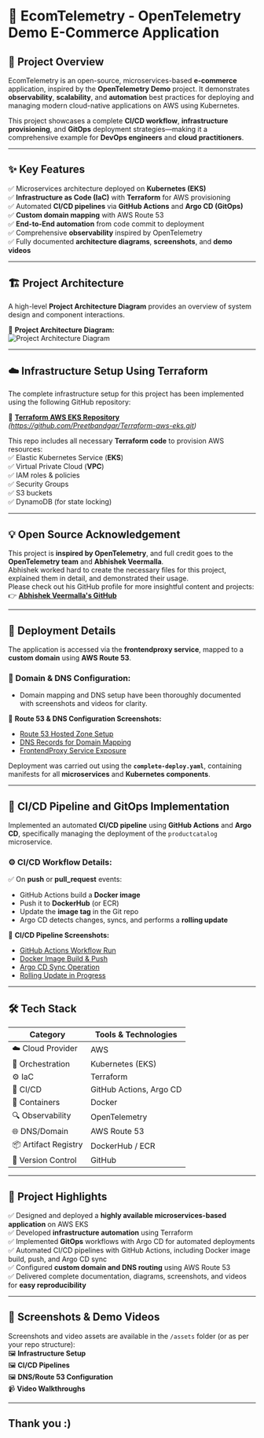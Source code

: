 # 🚀 EcomTelemetry - OpenTelemetry Demo E-Commerce Application

## 📝 Project Overview

EcomTelemetry is an open-source, microservices-based **e-commerce** application, inspired by the **OpenTelemetry Demo** project. It demonstrates **observability**, **scalability**, and **automation** best practices for deploying and managing modern cloud-native applications on AWS using Kubernetes.

This project showcases a complete **CI/CD workflow**, **infrastructure provisioning**, and **GitOps** deployment strategies—making it a comprehensive example for **DevOps engineers** and **cloud practitioners**.

---

## ✨ Key Features

✅ Microservices architecture deployed on **Kubernetes (EKS)**  
✅ **Infrastructure as Code (IaC)** with **Terraform** for AWS provisioning  
✅ Automated **CI/CD pipelines** via **GitHub Actions** and **Argo CD (GitOps)**  
✅ **Custom domain mapping** with AWS Route 53  
✅ **End-to-End automation** from code commit to deployment  
✅ Comprehensive **observability** inspired by OpenTelemetry  
✅ Fully documented **architecture diagrams**, **screenshots**, and **demo videos**

---

## 🏗️ Project Architecture

A high-level **Project Architecture Diagram** provides an overview of system design and component interactions.

📌 **Project Architecture Diagram:**  
![Project Architecture Diagram](./assets/project-architecture.png)

---

## ☁️ Infrastructure Setup Using Terraform

The complete infrastructure setup for this project has been implemented using the following GitHub repository:

🔗 **[Terraform AWS EKS Repository](#)** *(https://github.com/Preetbandgar/Terraform-aws-eks.git)*

This repo includes all necessary **Terraform code** to provision AWS resources:  
✅ Elastic Kubernetes Service (**EKS**)  
✅ Virtual Private Cloud (**VPC**)  
✅ IAM roles & policies  
✅ Security Groups  
✅ S3 buckets  
✅ DynamoDB (for state locking)

---

## 💡 Open Source Acknowledgement

This project is **inspired by OpenTelemetry**, and full credit goes to the **OpenTelemetry team** and **Abhishek Veermalla**.  
Abhishek worked hard to create the necessary files for this project, explained them in detail, and demonstrated their usage.  
Please check out his GitHub profile for more insightful content and projects:  
👉 **[Abhishek Veermalla's GitHub](https://github.com/iam-veeramalla)**

---

## 🚀 Deployment Details

The application is accessed via the **frontendproxy service**, mapped to a **custom domain** using **AWS Route 53**.

### 🔧 Domain & DNS Configuration:  
- Domain mapping and DNS setup have been thoroughly documented with screenshots and videos for clarity.

📌 **Route 53 & DNS Configuration Screenshots:**  
- [Route 53 Hosted Zone Setup](./assets/route53-hosted-zone.png)  
- [DNS Records for Domain Mapping](./assets/dns-records.png)  
- [FrontendProxy Service Exposure](./assets/frontendproxy-service.png)

Deployment was carried out using the **`complete-deploy.yaml`**, containing manifests for all **microservices** and **Kubernetes components**.

---

## 🔄 CI/CD Pipeline and GitOps Implementation

Implemented an automated **CI/CD pipeline** using **GitHub Actions** and **Argo CD**, specifically managing the deployment of the `productcatalog` microservice.

### ⚙️ CI/CD Workflow Details:
✅ On **push** or **pull_request** events:  
- GitHub Actions build a **Docker image**  
- Push it to **DockerHub** (or ECR)  
- Update the **image tag** in the Git repo  
- Argo CD detects changes, syncs, and performs a **rolling update**

📌 **CI/CD Pipeline Screenshots:**  
- [GitHub Actions Workflow Run](./assets/github-actions-workflow.png)  
- [Docker Image Build & Push](./assets/docker-image-push.png)  
- [Argo CD Sync Operation](./assets/argo-cd-sync.png)  
- [Rolling Update in Progress](./assets/rolling-update.png)

---

## 🛠️ Tech Stack

| Category                 | Tools & Technologies   |
|--------------------------|------------------------|
| ☁️ Cloud Provider        | AWS                   |
| 🚢 Orchestration         | Kubernetes (EKS)      |
| ⚙️ IaC                  | Terraform             |
| 🔄 CI/CD                | GitHub Actions, Argo CD |
| 🐳 Containers           | Docker                |
| 🔍 Observability         | OpenTelemetry         |
| 🌐 DNS/Domain            | AWS Route 53          |
| 📦 Artifact Registry     | DockerHub / ECR       |
| 🔧 Version Control       | GitHub                |

---

## 🌟 Project Highlights

✅ Designed and deployed a **highly available microservices-based application** on AWS EKS  
✅ Developed **infrastructure automation** using Terraform  
✅ Implemented **GitOps** workflows with Argo CD for automated deployments  
✅ Automated CI/CD pipelines with GitHub Actions, including Docker image build, push, and Argo CD sync  
✅ Configured **custom domain and DNS routing** using AWS Route 53  
✅ Delivered complete documentation, diagrams, screenshots, and videos for **easy reproducibility**

---

## 📸 Screenshots & Demo Videos

Screenshots and video assets are available in the `/assets` folder (or as per your repo structure):  
🖼️ **Infrastructure Setup**  
🖼️ **CI/CD Pipelines**  
🖼️ **DNS/Route 53 Configuration**  
📹 **Video Walkthroughs**

---

##  Thank you :)
